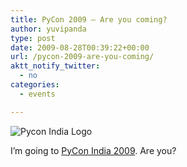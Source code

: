 ```yaml
---
title: PyCon 2009 – Are you coming?
author: yuvipanda
type: post
date: 2009-08-28T00:39:22+00:00
url: /pycon-2009-are-you-coming/
aktt_notify_twitter:
  - no
categories:
  - events

---
```

![Pycon India Logo][1]

I&#8217;m going to [PyCon India 2009][2]. Are you?

 [1]: http://in.pycon.org/sitemedia/pics/logo_image.gif
 [2]: http://in.pycon.org/2009/